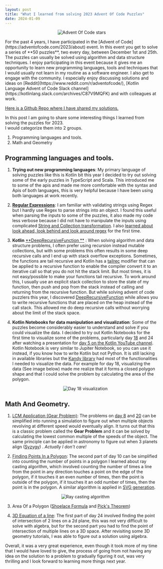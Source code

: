 ```yaml
---
layout: post
title: "What I learned from solving 2023 Advent Of Code Puzzles"
date: 2024-01-09
---
```



<p align="center">  
 <img src="/img/advent_of_code_ozioma_stars.png" alt="Advent Of Code stars">  
</p>  
For the past 4 years, I have participated in the [Advent of Code](https://adventofcode.com/2023/about) event. In this event you get to solve a series of **50 puzzles**, two every day, between December 1st and 25th. The puzzles can usually be solved using algorithm and data structure techniques.  
I enjoy participating in this event because it gives me an opportunity to learn new programming languages, tools and techniques that I would usually not learn in my routine as a software engineer. I also get to engage with the community. I especially enjoy discussing solutions and ideas on [Reddit](https://www.reddit.com/r/adventofcode/), [Kotlin Language Advent of Code Slack channel](https://kotlinlang.slack.com/archives/C87V9MQFK) and with colleagues at work.  

[Here is a Github Repo where I have shared my solutions.](https://github.com/Oziomajnr/AdventOfCodeSolutions/tree/main/solutions/src/2023)

In this post I am going to share some interesting things I learned from solving the puzzles for 2023.  
I would categorize them into 2 groups.

1. Programming languages and tools.
2. Math and Geometry

## Programming languages and tools.

1. **Trying out new programming languages**:  My primary language of solving puzzles like this is Kotlin bit this year I
   decided to try out solving some of the early puzzles in TypeScript and Scala. This introduced me to some of the apis
   and made me more comfortable with the syntax and Apis of both languages, this is very helpful because I have been
   using both languages at work recently.

2. [**Regular Expressions**](https://en.wikipedia.org/wiki/Regular_expression#): I am familiar with validating strings
   using Regex but I hardly use Regex to parse strings into an object. I found this useful when parsing the inputs to
   some of the puzzles, it also made my code less verbose because I did not have to manipulate the inputs using
   complicated [String and Collection transformation](https://kotlinlang.org/docs/collection-transformations.html#string-representation).
   I
   also  [learned about look ahead, look behind and look around regex](https://www.regular-expressions.info/lookaround.html)
   for the first time.
3. **Kotlin** [**DeepRecursiveFunction
   **](https://kotlinlang.org/api/latest/jvm/stdlib/kotlin/-deep-recursive-function/) : When solving algorithm and data
   structure problems, I often prefer using recursion instead mutable collections, but with some problems this often
   results in some deep recursive calls and I end up with stack overflow exceptions. Sometimes, the functions are tail
   recursive and Kotlin has a [tailrec](https://kotlinlang.org/docs/functions.html#tail-recursive-functions) modifier
   that can be applied to a recursive function to enable the compiler convert it to an iterative call so that you do not
   hit the stack limit. But most times, it is not easy/possible to make your functions tail recursive. To work around
   this, I usually use an explicit stack collection to store the state of my function, then push and pop from the stack
   instead of calling and returning from the recursive function. But while solving advent of code puzzlers this year, I
   discovered [DeepRecursiveFunction](https://kotlinlang.org/api/latest/jvm/stdlib/kotlin/-deep-recursive-function/)
   while allows you to write recursive functions that are placed on the heap instead of the call stack. This allowed me
   do deep recursive calls without worrying about the limit of the stack space.
4. **Kotlin Notebooks for data manipulation and visualization**:  Some of the puzzles become considerably easier to
   understand and solve if you could visualize the data. I decided to try out Kotlin Notebooks for the first time to
   visualize some of the problems, particularly day [18](https://adventofcode.com/2023/day/18) and 24 after watching a
   presentation for [day 5 on the Kotlin YouTube channel](https://www.youtube.com/watch?v=gLuXUlc6CnE). Kotlin Notebook
   is very similar to Jupiter Notebook, so you can use it instead, if you know how to write Kotlin but not Python. It is
   still lacking in available libraries but the [Kandy library](https://kotlin.github.io/kandy/welcome.html) had most of
   the functionalities I needed to visualize the data. For example for day 18, visualizing the data (See image below)
   made me realize that it forms a closed polygon shape and that I could solve the problem by calculating the area of
   the polygon.

    <p align="center">  
     <img src="/img/advent_of_code_map.png" alt="Day 18 visualization">  
    </p>  

## Math And Geometry.

1. [LCM Application (Gear Problem)](https://en.wikipedia.org/wiki/Least_common_multiple#Gears_problem):  The problems
   on [day 8](https://adventofcode.com/2023/day/8) and [20](https://adventofcode.com/2023/day/20) can be simplified into
   running a simulation to figure out when multiple objects revolving at different speed would eventually align. It
   turns out that this is a classic problem called the **Gear Problem** and it can be solved by calculating the lowest
   common multiple of the speeds of the object. The same principle can be applied in astronomy to figure out when 3
   planets align ([Syzygy](https://en.wikipedia.org/wiki/Syzygy_%28astronomy%29)) .  *Actually I don't care!*

2. [Finding Points In a Polygon](https://en.wikipedia.org/wiki/Point_in_polygon#Ray_casting_algorithm): The second part
   of day 10 can be simplified into counting the number of points in a polygon I learned about ray casting algorithm,
   which involved counting the number of times a line from the point in any direction touches a point on the edge of the
   polygon, if it touches it an even number of times, then the point is outside of the polygon, if it touches it an odd
   number of times, then the point is in the polygon. A similar algorithm is applied
   in [SVG generation](https://en.wikipedia.org/wiki/Point_in_polygon#SVG).

    <p align="center">  
     <img src="/img/ray_casting.png" alt="Ray casting algorithm">  
    </p>

3. Area Of a Polygon ([Shoelace Formula](https://en.wikipedia.org/wiki/Shoelace_formula) and [Pick's  Theorem](https://en.wikipedia.org/wiki/Pick%27s_theorem))

4. [3D Equation of a line](https://www.youtube.com/watch?v=uXnWQIumLNA): The first part of day 24 involved finding the point of intersection of 2 lines on a 2d plane, this was not very difficult to solve with algebra, but for the second part you had to find the point of intersection of multiple lines on a 3D space.  After revisiting some 3D geometry tutorials, I was able to figure out a solution using algebra.


Overall, it was a very great experience, even though it took more of my time that I would have loved to give, the
process of going from not having any idea on the solution to a problem to gradually figuring it out, was very thrilling
and I look forward to learning more things next year.
